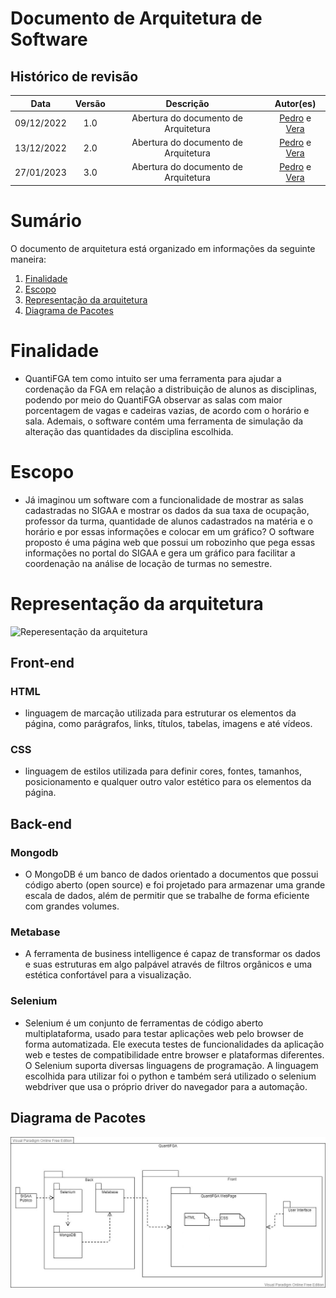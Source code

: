 # Documento de Arquitetura de Software

## Histórico de revisão

| Data       | Versão | Descrição| Autor(es)|
| :----------: | :------: | :------: | :------: |
| 09/12/2022 | 1.0    | Abertura do documento de Arquitetura | [Pedro](https://github.com/pedrobarbosaocb) e [ Vera ](https://github.com/verabelucia)
| 13/12/2022 | 2.0    | Abertura do documento de Arquitetura | [Pedro](https://github.com/pedrobarbosaocb) e [ Vera ](https://github.com/verabelucia)
| 27/01/2023 | 3.0    | Abertura do documento de Arquitetura | [Pedro](https://github.com/pedrobarbosaocb) e [ Vera ](https://github.com/verabelucia)



# Sumário

   O documento de arquitetura está organizado em informações da seguinte maneira:
   
   1. [Finalidade](#Finalidade)
   2. [Escopo](#Escopo)
   4. [Representação da arquitetura](#Representação)
   6. [Diagrama de Pacotes](#Pacotes)

<div id='Finalidade'/>

# Finalidade

   - QuantiFGA tem como intuito ser uma ferramenta para ajudar a cordenação da FGA em relação a distribuição de alunos as disciplinas, podendo por meio do QuantiFGA observar as salas com maior porcentagem de vagas e cadeiras vazias, de acordo com o horário e sala. Ademais, o software contém uma ferramenta de simulação da alteração das quantidades da disciplina escolhida.

<div id='Escopo'/>

# Escopo
- Já imaginou um software com a funcionalidade de mostrar as salas cadastradas no SIGAA e mostrar os dados da sua taxa de ocupação, professor da turma, quantidade de alunos cadastrados na matéria e o horário e por essas informações e colocar em um gráfico? O software proposto é uma página web que possui um robozinho que pega essas informações no portal do SIGAA e gera um gráfico para facilitar a coordenação na análise de locação de turmas no semestre.

<div id='Representação'/>

# Representação da arquitetura

![Reperesentação da arquitetura](./img/arquitetura_canva.png)


## Front-end
### HTML
 - linguagem de marcação utilizada para estruturar os elementos da página, como parágrafos, links, títulos, tabelas, imagens e até vídeos.

### CSS
- linguagem de estilos utilizada para definir cores, fontes, tamanhos, posicionamento e qualquer outro valor estético para os elementos da página.

## Back-end

### Mongodb 
- O MongoDB é um banco de dados orientado a documentos que possui código aberto (open source) e foi projetado para armazenar uma grande escala de dados, além de permitir que se trabalhe de forma eficiente com grandes volumes.

### Metabase
- A ferramenta de business intelligence é capaz de transformar os dados e suas estruturas em algo palpável através de filtros orgânicos e uma estética confortável para a visualização.

### Selenium 
- Selenium é um conjunto de ferramentas de código aberto multiplataforma, usado para testar aplicações web pelo browser de forma automatizada. Ele executa testes de funcionalidades da aplicação web e testes de compatibilidade entre browser e plataformas diferentes. O Selenium suporta diversas linguagens de programação. A linguagem escolhida para utilizar foi o python e também será utilizado o selenium webdriver que usa o próprio driver do navegador para a automação.

<div id='Pacotes'/>

## Diagrama de Pacotes

![Diagrama de Pacotes](https://github.com/pedrobarbosaocb/RepositorioTeste/blob/main/documenta%C3%A7%C3%A3o/Group%207.png?raw=true)

